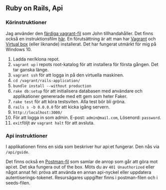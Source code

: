 ## Ruby on Rails, Api

### Körinstruktioner

Jag använder den [färdiga vagrant-fil](https://github.com/thajo/ruby-on-rails-vagrant) som John tillhandahåller. Det finns också en instruktionsfilm [här](http://orion.lnu.se/pub/education/course/1DV450/vt16/vagrantup.mp4). En förutsättning är att man har [Vagrant](https://www.vagrantup.com/downloads.html) och [Virtual box](https://www.virtualbox.org/wiki/Downloads) (eller liknande) installerat. Det har fungerat utmärkt för mig på Windows 10. 

1. Ladda ner/klona repot. 
2. `vagrant up` i repots root-katalog för att installera för första gången. Det tar ganska länge.
3. `vagrant ssh` för att logga in på den virtuella maskinen. 
4. `cd /vagrant/rails-application/`
5. `bundle install --without production`
6. `rake db:setup` för att initialisera databasen med användare och applikationer genererade med ett gem som heter Faker.
7. `rake test` för att köra testsviten. Alla test bör bli gröna. 
8. `rails s -b 0.0.0.0` för att kicka igång servern. 
9. `http://localhost:3000/`
10. För att logga in som admin. E-post: `admin@mail.com`, Lösenord: `password`.
11. `exit`följt av `vagrant halt` för att avsluta. 

### Api instruktioner
I applikationen finns en sida som beskriver hur api:et fungerar. Den nås via `/api/guide`.

Det finns också en [Postman-fil](https://github.com/me222wm/1dv450_me222wm/blob/master/ApiTestCollection.json.postman_collection) som samlar de anrop som går att göra mot api:et. Det ska fungera out of the box. Möts du av `401 Unauthorized` eller något annat fel: pröva att använda en annan api-nyckel eller uppdatera autentiserings-tokenet. Resursägares uppgifter finns i postman-filen och i seeds-filen. 


